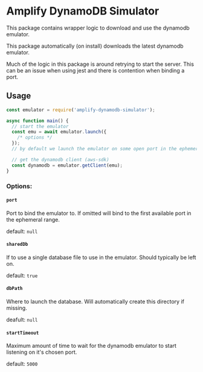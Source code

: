 # Amplify DynamoDB Simulator

This package contains wrapper logic to download and use the dynamodb emulator.

This package automatically (on install) downloads the latest dynamodb emulator.

Much of the logic in this package is around retrying to start the server. This can be an issue when using jest and there is contention when binding a port.

## Usage

```js
const emulator = require('amplify-dynamodb-simulator');

async function main() {
  // start the emulator
  const emu = await emulator.launch({
    /* options */
  });
  // by default we launch the emulator on some open port in the ephemeral range in the 'inMemory' mode.

  // get the dynamodb client (aws-sdk)
  const dynamodb = emulator.getClient(emu);
}
```

### Options:

#### `port`

Port to bind the emulator to. If omitted will bind to the first available port in the ephemeral range.

default: `null`

#### `sharedDb`

If to use a single database file to use in the emulator. Should typically be left on.

default: `true`

#### `dbPath`

Where to launch the database. Will automatically create this directory if missing.

deafult: `null`

#### `startTimeout`

Maximum amount of time to wait for the dynamodb emulator to start listening on it's chosen port.

default: `5000`